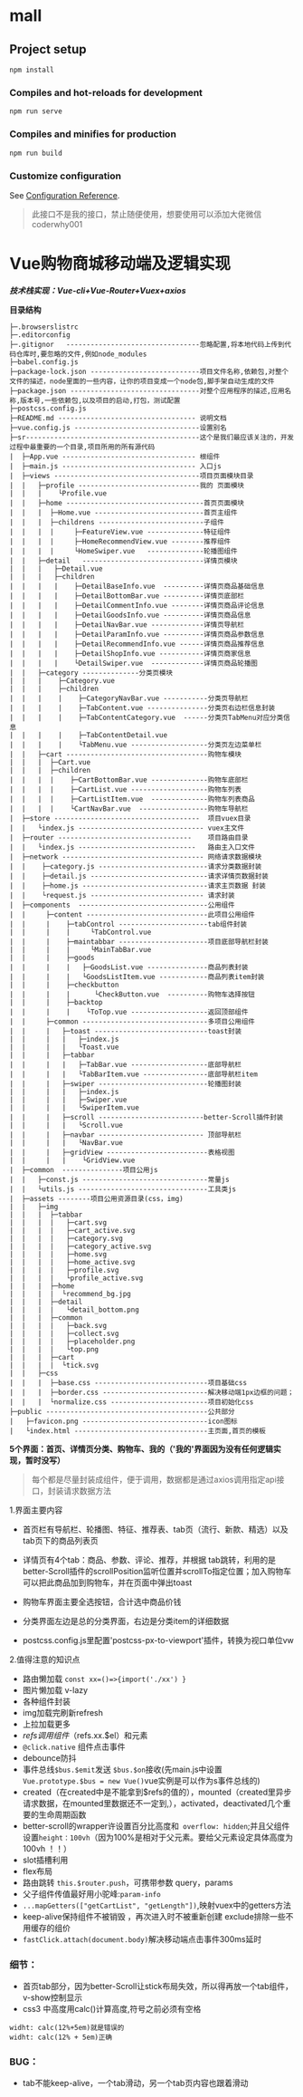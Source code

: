 
# mall

## Project setup
```
npm install
```

### Compiles and hot-reloads for development
```
npm run serve
```

### Compiles and minifies for production
```
npm run build
```

### Customize configuration
See [Configuration Reference](https://cli.vuejs.org/config/).

>此接口不是我的接口，禁止随便使用，想要使用可以添加大佬微信 coderwhy001

# Vue购物商城移动端及逻辑实现 
***技术栈实现：Vue-cli+Vue-Router+Vuex+axios***

**目录结构**
```
├─.browserslistrc
├─.editorconfig
├─.gitignor   ---------------------------------忽略配置,将本地代码上传到代码仓库时,要忽略的文件,例如node_modules
├─babel.config.js
├─package-lock.json ---------------------------项目文件名称,依赖包,对整个文件的描述，node里面的一些内容，让你的项目变成一个node包,脚手架自动生成的文件
├─package.json --------------------------------对整个应用程序的描述,应用名称,版本号,一些依赖包,以及项目的启动,打包，测试配置     
├─postcss.config.js
├─README.md ---------------------------------- 说明文档
├─vue.config.js -------------------------------设置别名
├─sr-------------------------------------------这个是我们最应该关注的，开发过程中最重要的一个目录,项目所用的所有源代码
|  ├─App.vue --------------------------------- 根组件 
|  ├─main.js --------------------------------- 入口js
|  ├─views ------------------------------------项目页面模块目录
|  |   ├─profile ------------------------------我的 页面模块
|  |   |    └Profile.vue
|  |   ├─home ----------------------------------首页页面模块
|  |   |  ├─Home.vue ---------------------------首页主组件
|  |   |  ├─childrens --------------------------子组件
|  |   |  |     ├─FeatureView.vue --------------特征组件
|  |   |  |     ├─HomeRecommendView.vue --------推荐组件
|  |   |  |     └HomeSwiper.vue   --------------轮播图组件
|  |   ├─detail   ------------------------------详情页模块
|  |   |   ├─Detail.vue 
|  |   |   ├─children
|  |   |   |    ├─DetailBaseInfo.vue  ----------详情页商品基础信息
|  |   |   |    ├─DetailBottomBar.vue ----------详情页底部栏
|  |   |   |    ├─DetailCommentInfo.vue --------详情页商品评论信息
|  |   |   |    ├─DetailGoodsInfo.vue ----------详情页商品信息
|  |   |   |    ├─DetailNavBar.vue -------------详情页导航栏
|  |   |   |    ├─DetailParamInfo.vue ----------详情页商品参数信息
|  |   |   |    ├─DetailRecommendInfo.vue ------详情页商品推荐信息
|  |   |   |    ├─DetailShopInfo.vue -----------详情页商家信息
|  |   |   |    └DetailSwiper.vue  -------------详情页商品轮播图
|  |   ├─category --------------分类页模块
|  |   |    ├─Category.vue
|  |   |    ├─children
|  |   |    |    ├─CategoryNavBar.vue -----------分类页导航栏
|  |   |    |    ├─TabContent.vue ---------------分类页右边栏信息封装
|  |   |    |    ├─TabContentCategory.vue  ------分类页TabMenu对应分类信息
|  |   |    |    ├─TabContentDetail.vue
|  |   |    |    └TabMenu.vue -------------------分类页左边菜单栏
|  |   ├─cart -----------------------------------购物车模块
|  |   |  ├─Cart.vue
|  |   |  ├─children
|  |   |  |    ├─CartBottomBar.vue --------------购物车底部栏
|  |   |  |    ├─CartList.vue -------------------购物车列表
|  |   |  |    ├─CartListItem.vue  --------------购物车列表商品
|  |   |  |    └CartNavBar.vue  -----------------购物车导航栏
|  ├─store ------------------------------------  项目vuex目录
|  |   └index.js ------------------------------- vuex主文件
|  ├─router ---------------------------------    项目路由目录
|  |   └index.js -----------------------------   路由主入口文件
|  ├─network ----------------------------------- 网络请求数据模块
|  |    ├─category.js ---------------------------请求分类数据封装
|  |    ├─detail.js -----------------------------请求详情页数据封装
|  |    ├─home.js -------------------------------请求主页数据 封装
|  |    └request.js ---------------------------- 请求封装
|  ├─components  --------------------------------公用组件
|  |     ├─content ------------------------------此项目公用组件
|  |     |    ├─tabControl ----------------------tab组件封装
|  |     |    |     └TabControl.vue
|  |     |    ├─maintabbar ----------------------项目底部导航栏封装
|  |     |    |     └MainTabBar.vue
|  |     |    ├─goods 
|  |     |    |   ├─GoodsList.vue ---------------商品列表封装
|  |     |    |   └GoodsListItem.vue ------------商品列表item封装
|  |     |    ├─checkbutton
|  |     |    |      └CheckButton.vue  ----------购物车选择按钮
|  |     |    ├─backtop 
|  |     |    |    └ToTop.vue -------------------返回顶部组件
|  |     ├─common -------------------------------多项目公用组件
|  |     |   ├─toast ----------------------------toast封装
|  |     |   |   ├─index.js
|  |     |   |   └Toast.vue
|  |     |   ├─tabbar 
|  |     |   |   ├─TabBar.vue -------------------底部导航栏
|  |     |   |   └TabBarItem.vue ----------------底部导航栏item
|  |     |   ├─swiper ---------------------------轮播图封装
|  |     |   |   ├─index.js
|  |     |   |   ├─Swiper.vue
|  |     |   |   └SwiperItem.vue
|  |     |   ├─scroll --------------------------better-Scroll插件封装
|  |     |   |   └Scroll.vue
|  |     |   ├─navbar -------------------------- 顶部导航栏
|  |     |   |   └NavBar.vue
|  |     |   ├─gridView -------------------------表格视图
|  |     |   |    └GridView.vue
|  ├─common  ---------------项目公用js
|  |   ├─const.js -------------------------------常量js
|  |   └utils.js --------------------------------工具类js
|  ├─assets --------项目公用资源目录(css，img)
|  |   ├─img  
|  |   |  ├─tabbar
|  |   |  |   ├─cart.svg
|  |   |  |   ├─cart_active.svg
|  |   |  |   ├─category.svg
|  |   |  |   ├─category_active.svg
|  |   |  |   ├─home.svg
|  |   |  |   ├─home_active.svg
|  |   |  |   ├─profile.svg
|  |   |  |   └profile_active.svg
|  |   |  ├─home
|  |   |  |  └recommend_bg.jpg
|  |   |  ├─detail
|  |   |  |   └detail_bottom.png
|  |   |  ├─common
|  |   |  |   ├─back.svg
|  |   |  |   ├─collect.svg
|  |   |  |   ├─placeholder.png
|  |   |  |   └top.png
|  |   |  ├─cart
|  |   |  |  └tick.svg
|  |   ├─css
|  |   |  ├─base.css ----------------------------项目基础css
|  |   |  ├─border.css --------------------------解决移动端1px边框的问题；
|  |   |  └normalize.css ------------------------项目初始化css
├─public ----------------------------------------公共部分
|   ├─favicon.png -------------------------------icon图标
|   └index.html ---------------------------------主页面,首页的模板
```


**5个界面：首页、详情页分类、购物车、我的（'我的'界面因为没有任何逻辑实现，暂时没写）**

>每个都是尽量封装成组件，便于调用，数据都是通过axios调用指定api接口，封装请求数据方法

1.界面主要内容
 * 首页栏有导航栏、轮播图、特征、推荐表、tab页（流行、新款、精选）以及tab页下的商品列表页

* 详情页有4个tab：商品、参数、评论、推荐，并根据
tab跳转，利用的是better-Scroll插件的scrollPosition监听位置并scrollTo指定位置；加入购物车可以把此商品加到购物车，并在页面中弹出toast

* 购物车界面主要全选按钮，合计选中商品价钱

* 分类界面左边是总的分类界面，右边是分类item的详细数据

* postcss.config.js里配置'postcss-px-to-viewport'插件，转换为视口单位vw

2.值得注意的知识点
* 路由懒加载 ```const xx=()=>{import('./xx') }```
* 图片懒加载 v-lazy
* 各种组件封装
* img加载完刷新refresh
* 上拉加载更多
* $refs调用组件（$refs.xx.$el）和元素
* ```@click.native``` 组件点击事件
* debounce防抖
* 事件总线```$bus.$emit```发送  ```$bus.$on```接收(先main.js中设置```Vue.prototype.$bus = new Vue()```vue实例是可以作为s事件总线的)
* created（在created中是不能拿到$refs的值的），mounted（created里异步请求数据，在mounted里数据还不一定到,），activated，deactivated几个重要的生命周期函数
* better-scroll的wrapper许设置百分比高度和``` overflow: hidden```;并且父组件设置```height：100vh```（因为100%是相对于父元素。要给父元素设定具体高度为100vh ！！）
* slot插槽利用
* flex布局
* 路由跳转 ```this.$router.push```，可携带参数 query，params
* 父子组件传值最好用小驼峰:```param-info```
* ```...mapGetters(["getCartList", "getLength"])```,映射vuex中的getters方法
* keep-alive保持组件不被销毁 ，再次进入时不被重新创建 exclude排除一些不用缓存的组价
* ```fastClick.attach(document.body)```解决移动端点击事件300ms延时
### 细节：
* 首页tab部分，因为better-Scroll让stick布局失效，所以得再放一个tab组件，v-show控制显示
* css3 中高度用calc()计算高度,符号之前必须有空格
```
widht: calc(12%+5em)就是错误的
widht: calc(12% + 5em)正确
```


 ### BUG：
 * tab不能keep-alive，一个tab滑动，另一个tab页内容也跟着滑动








